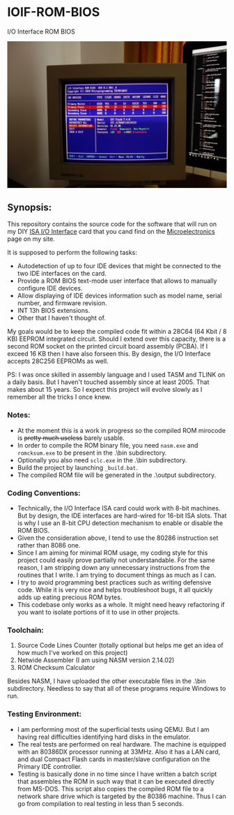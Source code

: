 # IOIF-ROM-BIOS
I/O Interface ROM BIOS

![I/O Interface ROM BIOS](https://github.com/agroza/IOIF-ROM-BIOS/blob/master/images/rom-bios-01d.jpg?raw=true)

## Synopsis:
This repository contains the source code for the software that will run on my DIY [ISA I/O Interface](http://www.alexandrugroza.ro/microelectronics/isa-io-interface/index.html) card that you cand find on the [Microelectronics](http://www.alexandrugroza.ro/microelectronics/index.html) page on my site.

It is supposed to perform the following tasks:
* Autodetection of up to four IDE devices that might be connected to the two IDE interfaces on the card.
* Provide a ROM BIOS text-mode user interface that allows to manually configure IDE devices.
* Allow displaying of IDE devices information such as model name, serial number, and firmware revision.
* INT 13h BIOS extensions.
* Other that I haven't thought of.

My goals would be to keep the compiled code fit within a 28C64 (64 Kbit / 8 KB) EEPROM integrated circuit. Should I extend over this capacity, there is a second ROM socket on the printed circuit board assembly (PCBA). If I exceed 16 KB then I have also forseen this. By design, the I/O Interface accepts 28C256 EEPROMs as well.

PS: I was once skilled in assembly language and I used TASM and TLINK on a daily basis. But I haven't touched assembly since at least 2005. That makes about 15 years. So I expect this project will evolve slowly as I remember all the tricks I once knew.

### Notes:
* At the moment this is a work in progress so the compiled ROM mirocode is ~~pretty much useless~~ barely usable.
* In order to compile the ROM binary file, you need ```nasm.exe``` and ```romcksum.exe``` to be present in the .\bin subdirectory.
* Optionally you also need ```sclc.exe``` in the .\bin subdirectory.
* Build the project by launching ```_build.bat```.
* The compiled ROM file will be generated in the .\output subdirectory.

### Coding Conventions:
* Technically, the I/O Interface ISA card could work with 8-bit machines. But by design, the IDE interfaces are hard-wired for 16-bit ISA slots. That is why I use an 8-bit CPU detection mechanism to enable or disable the ROM BIOS.
* Given the consideration above, I tend to use the 80286 instruction set rather than 8086 one.
* Since I am aiming for minimal ROM usage, my coding style for this project could easily prove partially not understandable. For the same reason, I am stripping down any unnecessary instructions from the routines that I write. I am trying to document things as much as I can.
* I try to avoid programming best practices such as writing defensive code. While it is very nice and helps troubleshoot bugs, it all quickly adds up eating precious ROM bytes.
* This codebase only works as a whole. It might need heavy refactoring if you want to isolate portions of it to use in other projects.

### Toolchain:
1. Source Code Lines Counter (totally optional but helps me get an idea of how much I've worked on this project)
2. Netwide Assembler (I am using NASM version 2.14.02)
3. ROM Checksum Calculator

Besides NASM, I have uploaded the other executable files in the .\bin subdirectory.
Needless to say that all of these programs require Windows to run.

### Testing Environment:
* I am performing most of the superficial tests using QEMU. But I am having real difficulties identifying hard disks in the emulator.
* The real tests are performed on real hardware. The machine is equipped with an 80386DX processor running at 33MHz. Also it has a LAN card, and dual Compact Flash cards in master/slave configuration on the Primary IDE controller.
* Testing is basically done in no time since I have written a batch script that assembles the ROM in such way that it can be executed directly from MS-DOS. This script also copies the compiled ROM file to a network share drive which is targeted by the 80386 machine. Thus I can go from compilation to real testing in less than 5 seconds.
